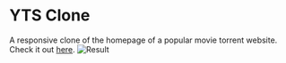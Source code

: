 # YTS Clone
A responsive clone of the homepage of a popular movie torrent website. Check it out [here](https://jstarnate.github.io/yts-clone).
![Result](https://res.cloudinary.com/dt9ntq5vr/image/upload/v1592877650/yts-clone/preview_rmg4fd.jpg)
